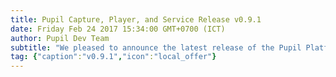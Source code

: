 ```yaml
--- 
title: Pupil Capture, Player, and Service Release v0.9.1
date: Friday Feb 24 2017 15:34:00 GMT+0700 (ICT) 
author: Pupil Dev Team 
subtitle: "We pleased to announce the latest release of the Pupil Platform v0.9.1..."
tag: {"caption":"v0.9.1","icon":"local_offer"} 
---
```


<script src="//cdn.rawgit.com/showdownjs/showdown/1.3.0/dist/showdown.min.js"></script>
<script type="text/javascript">
document.addEventListener("DOMContentLoaded", function(event) { 
  $(document).ready(function() {
    $.ajax({
      type: 'GET',
      url: "https://api.github.com/repos/pupil-labs/pupil/releases/tags/v0.9.1",
      dataType: "jsonp",
      success: function(data, textStatus,jaXHR){
        var converter = new showdown.Converter();
        var text = data.data.body;
        var html = converter.makeHtml(text);
        html += '<a href="https://github.com/pupil-labs/pupil/releases/tag/v0.9.1">Download v0.9.1</a>'  
        $('section[class~="content"]').html(html);
      }
    });
  });
});
</script>
